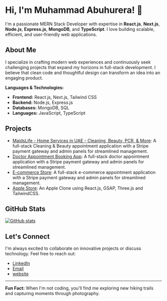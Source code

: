 # Hi, I'm Muhammad Abuhurera! 👋

I'm a passionate MERN Stack Developer with expertise in **React.js**, **Next.js**, **Node.js**, **Express.js**, **MongoDB**, and **TypeScript**. I love building scalable, efficient, and user-friendly web applications.

## About Me
I specialize in crafting modern web experiences and continuously seek challenging projects that expand my horizons in full-stack development. I believe that clean code and thoughtful design can transform an idea into an engaging product.

**Languages & Technologies:**
- **Frontend:** React.js, Next.js, Tailwind CSS
- **Backend:** Node.js, Express.js
- **Databases:** MongoDB, SQL
- **Languages:** JavaScript, TypeScript

## Projects
- [MaidsLife - Home Services in UAE - Cleaning, Beauty, PCR, & More](https://www.maidslife.com/): A full-stack Cleaning & Beauty appointment application with a Stripe payment gateway and admin panels for streamlined management.
- [Doctor Appointment Booking App](https://prescripto-frontend-xi.vercel.app/): A full-stack doctor appointment application with a Stripe payment gateway and admin panels for streamlined management.
- [E-commerce Store](https://forever-frontend-nine.vercel.app/): A full-stack e-commerce appointment application with a Stripe payment gateway and admin panels for streamlined management.
- [Apple Store](https://appleiphone-orcin.vercel.app/): An Apple Clone using React.js, GSAP, Three.js and TailwindCSS.

## GitHub Stats
[![GitHub stats](https://github-readme-stats.vercel.app/api?username=Abuhurera00&show_icons=true&theme=dracula)](https://github.com/Abuhurera00)

## Let's Connect
I'm always excited to collaborate on innovative projects or discuss technology. Feel free to reach out:
- [LinkedIn](https://www.linkedin.com/in/muhammad-abu-hurera-1989a22a2/)
- [Email](mailto:hurerag24@gmail.com)
- [website](https://abuhurera.vercel.app/)

---

**Fun Fact:** When I'm not coding, you'll find me exploring new hiking trails and capturing moments through photography.
